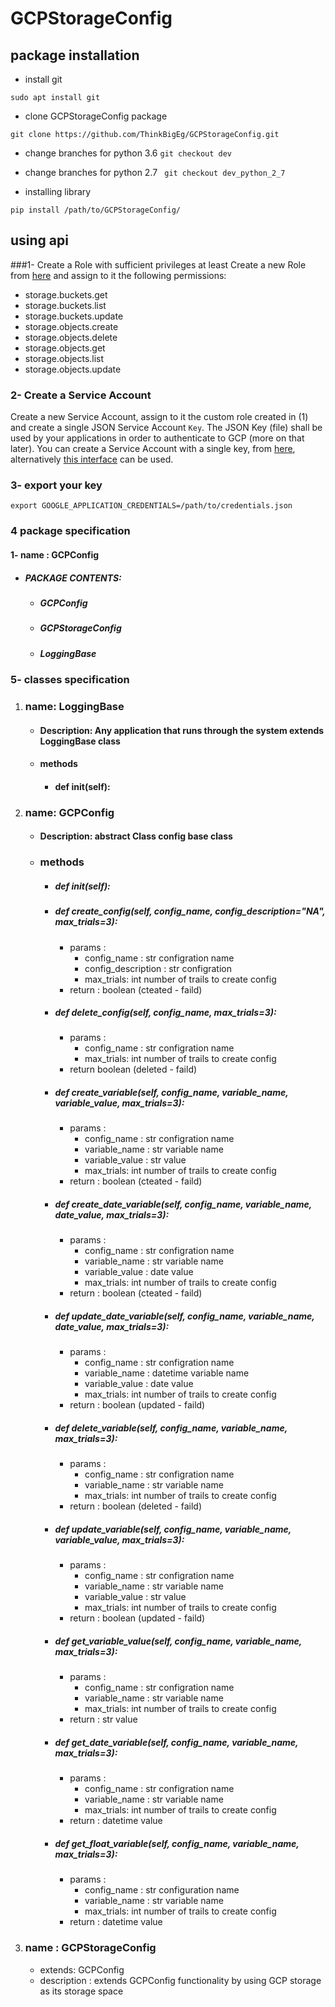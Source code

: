 # GCPStorageConfig
## package installation 
- install git 
```
sudo apt install git
```
- clone GCPStorageConfig package  
```
git clone https://github.com/ThinkBigEg/GCPStorageConfig.git
```
- change branches for python 3.6 ```git checkout dev``` 
- change branches for python 2.7 ``` git checkout dev_python_2_7```

- installing library 
```
pip install /path/to/GCPStorageConfig/
```
## using api 
###1- Create a Role with sufficient privileges at least 
Create a new Role from [here](https://console.cloud.google.com/iam-admin/roles) and assign to it the following permissions:
  - storage.buckets.get
  - storage.buckets.list
  - storage.buckets.update
  - storage.objects.create
  - storage.objects.delete
  - storage.objects.get
  - storage.objects.list
  - storage.objects.update
  
### 2- Create a Service Account
Create a new Service Account, assign to it the custom role created in (1) and create a single 
JSON Service Account ```Key```. The JSON Key (file) shall be used by your applications in order to authenticate 
to GCP (more on that later). You can create a Service Account with a single key, 
from [here](https://console.cloud.google.com/apis/credentials), 
alternatively [this interface](https://console.cloud.google.com/iam-admin/serviceaccounts) can be used.

### 3- export your key 
```
export GOOGLE_APPLICATION_CREDENTIALS=/path/to/credentials.json
```
### 4 package specification
#### 1- name : GCPConfig
- ##### PACKAGE CONTENTS: 
    - ##### GCPConfig
    - ##### GCPStorageConfig
    - ##### LoggingBase
 ### 5- classes specification
1. ### name: LoggingBase
    - #### Description: Any application that runs through the system extends LoggingBase class
    - #### methods 
        -  #### def __init__(self):

2. ### name: GCPConfig
    - #### Description: abstract Class config base class 
    - ### methods 
        - ##### def __init__(self):
        - ##### def create_config(self, config_name, config_description="NA", max_trials=3):
            - params : 
                - config_name :   str configration name 
                - config_description : str configration 
                - max_trials: int number of trails to create config 
            - return : boolean (cteated - faild)
        - ##### def delete_config(self, config_name, max_trials=3):
            - params : 
                - config_name :   str configration name 
                - max_trials: int number of trails to create config 
            - return boolean (deleted - faild)
        - ##### def create_variable(self, config_name, variable_name, variable_value, max_trials=3):
            - params : 
                - config_name :   str configration name 
                - variable_name : str variable name  
                - variable_value : str value
                - max_trials: int number of trails to create config 
            - return : boolean (cteated - faild)
        - ##### def create_date_variable(self, config_name, variable_name, date_value, max_trials=3):
            - params : 
                - config_name :   str configration name 
                - variable_name : str variable name  
                - variable_value : date value
                - max_trials: int number of trails to create config 
            - return : boolean (cteated - faild)
        - ##### def update_date_variable(self, config_name, variable_name, date_value, max_trials=3):
            - params : 
                - config_name :   str configration name 
                - variable_name : datetime variable name  
                - variable_value : date value
                - max_trials: int number of trails to create config 
            - return : boolean (updated - faild)
        - ##### def delete_variable(self, config_name, variable_name, max_trials=3):
            - params : 
                - config_name :   str configration name 
                - variable_name : str variable name  
                - max_trials: int number of trails to create config 
            - return : boolean (deleted - faild)
        - ##### def update_variable(self, config_name, variable_name, variable_value, max_trials=3):
            - params : 
                - config_name :   str configration name 
                - variable_name : str variable name  
                - variable_value : str value
                - max_trials: int number of trails to create config 
            - return : boolean (updated - faild)
        - ##### def get_variable_value(self, config_name, variable_name, max_trials=3):
            - params : 
                - config_name :   str configration name 
                - variable_name : str variable name  
                - max_trials: int number of trails to create config 
            - return : str value
        - ##### def get_date_variable(self, config_name, variable_name, max_trials=3):
            - params : 
                - config_name :   str configration name 
                - variable_name : str variable name  
                - max_trials: int number of trails to create config 
            - return : datetime value
        - ##### def get_float_variable(self, config_name, variable_name, max_trials=3):
            - params : 
                - config_name :   str configuration name 
                - variable_name : str variable name  
                - max_trials: int number of trails to create config 
            - return : datetime value
3. ### name : GCPStorageConfig
    - extends: GCPConfig
    - description : extends GCPConfig functionality by using GCP storage as its storage space 
